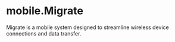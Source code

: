 # mobile.Migrate
Migrate is a mobile system designed to streamline wireless device connections and data transfer.

